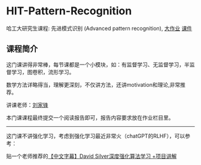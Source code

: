 # HIT-Pattern-Recognition

哈工大研究生课程: 先进模式识别 (Advanced pattern recognition), [大作业](./homework) [课件](./slides)

## 课程简介

这门课讲得非常棒，每节课都是一个小模块，如：有监督学习、无监督学习，半监督学习，图卷积，流形学习。

数学方法详略得当，理解更深刻，不仅讲方法，还讲motivation和理论,非常推荐。



讲课老师：[刘家锋](http://homepage.hit.edu.cn/jefferyliu)

本门课课程最终提交一个阅读报告即可，报告内容要求放在作业栏目里。

---
这门课不讲强化学习，考虑到强化学习最近非常火（chatGPT的RLHF），可以参考：

贴一个老师推荐的[【中文字幕】David Silver深度强化算法学习 +项目讲解](https://www.bilibili.com/video/BV1kb411i7KG/?share_source=copy_web&vd_source=a87a6db037a1dab8c74049e94643c3e9)


